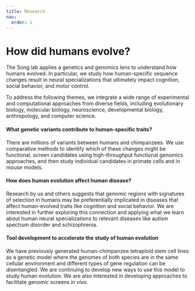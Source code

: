 ```yaml
---
title: Research
nav:
  order: 1
---
```


# How did humans evolve?

The Song lab applies a genetics and genomics lens to understand how humans evolved. In particular, we study how human-specific sequence changes result in neural specializations that ultimately impact cognition, social behavior, and motor control. 

To address the following themes, we integrate a wide range of experimental and computational approaches from diverse fields, including evolutionary biology, molecular biology, neuroscience, developmental biology, anthropology, and computer science.

#### What genetic variants contribute to human-specific traits?
There are millions of variants between humans and chimpanzees. We use comparative methods to identify which of these changes might be functional, screen candidates using high-throughput functional genomics approaches, and then study individual candidates in primate cells and in mouse models. 

#### How does human evolution affect human disease?
Research by us and others suggests that genomic regions with signatures of selection in humans may be preferentially implicated in diseases that affect human-evolved traits like cognition and social behavior. We are interested in further exploring this connection and applying what we learn about human neural specializations to relevant diseases like autism spectrum disorder and schizophrenia.

#### Tool development to accelerate the study of human evolution
We have previously generated human-chimpanzee tetraploid stem cell lines as a genetic model where the genomes of both species are in the same cellular environment and different types of gene regulation can be disentangled. We are continuing to develop new ways to use this model to study human evolution. We are also interested in developing approaches to facilitate genomic screens *in vivo*.
